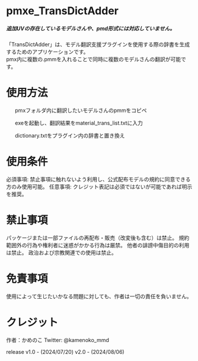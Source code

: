 # pmxe_TransDictAdder<br>
<h5>追加UVの存在しているモデルさんや、pmd形式には対応していません。</h5>
「TransDictAdder」は、モデル翻訳支援プラグインを使用する際の辞書を生成するためのアプリケーションです。<br>
pmx内に複数の.pmmを入れることで同時に複数のモデルさんの翻訳が可能です。<br>

<h1>使用方法</h1>
    <ol>pmxフォルダ内に翻訳したいモデルさんのpmmをコピペ<br></ol>
    <ol>exeを起動し、翻訳結果をmaterial_trans_list.txtに入力<br></ol>
    <ol>dictionary.txtをプラグイン内の辞書と置き換え<br></ol>

<h1>使用条件</h1>
必須事項: 禁止事項に触れないよう利用し、公式配布モデルの規約に同意できる方のみ使用可能。
任意事項: クレジット表記は必須ではないが可能であれば明示を推奨。

<h1>禁止事項</h1>
パッケージまたは一部ファイルの再配布・販売（改変後も含む）は禁止。
規約範囲外の行為や権利者に迷惑がかかる行為は厳禁。
他者の誹謗中傷目的の利用は禁止。
政治および宗教関連での使用は禁止。

<h1>免責事項</h1>
使用によって生じたいかなる問題に対しても、作者は一切の責任を負いません。

<h1>クレジット</h1>
作者：かめのこ
Twitter: @kamenoko_mmd

release
v1.0 - (2024/07/20)
v2.0 - (2024/08/06)
